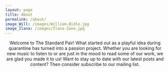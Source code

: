 ```yaml
---
layout: page
title: About
permalink: /about/
image_Will: /images/William-Bidle.jpg
image_Ilana: /images/Ilana-Zane.jpg
---
```


<center><div class="about-text">
  Welcome to The Standard Pair! What started out as a playful idea during quarantine has turned into a passion project. Whether you are looking for new music to listen to or are just in the mood to read some of our work, we are glad you made it to us! Want to stay up to date with our latest posts and content? Then consider subscribe to our mailing list.
</div></center>

